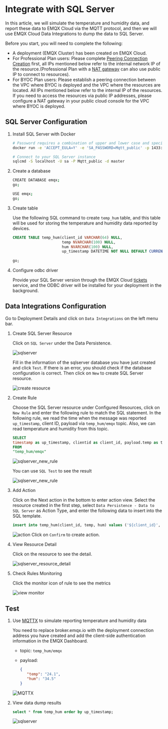 # Integrate with SQL Server

In this article, we will simulate the temperature and humidity data, and report these data to EMQX Cloud via the MQTT protocol, and then we will use EMQX Cloud Data Integrations to dump the data to SQL Server.

Before you start, you will need to complete the following:

- A deployment (EMQX Cluster) has been created on EMQX Cloud.
- For Professional Plan users: Please complete [Peering Connection Creation](../deployments/vpc_peering.md) first, all IPs mentioned below refer to the internal network IP of the resource.(Professional Plan with a [NAT gateway](../vas/nat-gateway.md) can also use public IP to connect to resources).
- For BYOC Plan users: Please establish a peering connection between the VPC where BYOC is deployed and the VPC where the resources are located. All IPs mentioned below refer to the internal IP of the resources. If you need to access the resources via public IP addresses, please configure a NAT gateway in your public cloud console for the VPC where BYOC is deployed.

## SQL Server Configuration

1. Install SQL Server with Docker

   ```bash
   # Password requires a combination of upper and lower case and special characters
   docker run -e 'ACCEPT_EULA=Y' -e 'SA_PASSWORD=Mqtt_public' -p 1433:1433 -d mcr.microsoft.com/mssql/server:2017-latest

   # Connect to your SQL Server instance
   sqlcmd -S localhost -U sa -P Mqtt_public -d master
   ```

2. Create a database

   ```bash
   CREATE DATABASE emqx;
   go;
   ```

   ```bash
   USE emqx;
   go;
   ```

3. Create table

   Use the following SQL command to create `temp_hum` table, and this table will be used for storing the temperature and humidity data reported by devices.

   ```sql
   CREATE TABLE temp_hum(client_id VARCHAR(64) NULL,
                         temp NVARCHAR(100) NULL,
                         hum NVARCHAR(100) NULL,
                         up_timestamp DATETIME NOT NULL DEFAULT CURRENT_TIMESTAMP);
                         
   go;
   ```

4. Configure odbc driver

   Provide your SQL Server version through the EMQX Cloud [tickets](https://docs.emqx.com/en/cloud/latest/feature/tickets.html) service, and the ODBC driver will be installed for your deployment in the background.

## Data Integrations Configuration

Go to Deployment Details and click on `Data Integrations` on the left menu bar.

1. Create SQL Server Resource

   Click on `SQL Server` under the Data Persistence.

   ![sqlserver](./_assets/sqlserver.png)

   Fill in the information of the sqlserver database you have just created and click `Test`. If there is an error, you should check if the database configuration is correct. Then click on `New` to create SQL Server resource.

   ![create resource](./_assets/create_sqlserver_resource.png)

2. Create Rule

   Choose the SQL Server resource under Configured Resources, click on `New Rule` and enter the following rule to match the SQL statement. In the following rule, we read the time when the message was reported `up_timestamp`, client ID, payload via `temp_hum/emqx` topic. Also, we can read temperature and humidity from this topic.

   ```sql
   SELECT
   timestamp as up_timestamp, clientid as client_id, payload.temp as temp, payload.hum as hum
   FROM
   "temp_hum/emqx" 
   ```

   ![sqlserver_new_rule](./_assets/sqlserver_rule_1.png)

   You can use `SQL Test` to see the result

   ![sqlserver_new_rule](./_assets/sqlserver_rule_2.png)

3. Add Action

   Click on the Next action in the bottom to enter action view. Select the resource created in the first step, select `Data Persistence - Data to SQL Server` as Action Type, and enter the following data to insert into the SQL template.

   ```sql
   insert into temp_hum(client_id, temp, hum) values ('${client_id}', '${temp}', '${hum}') 
   ```

   ![action](./_assets/sqlserver_new_action.png)
   Click on `Confirm` to create action.

4. View Resource Detail

   Click on the resource to see the detail.

   ![sqlserver_resource_detail](./_assets/sqlserver_resource_detail.png)

5. Check Rules Monitoring

   Click the monitor icon of rule to see the metrics

   ![view monitor](./_assets/sqlserver_monitor.png)

## Test

1. Use [MQTTX](https://mqttx.app/) to simulate reporting temperature and humidity data

   You need to replace broker.emqx.io with the deployment connection address you have created and add the client-side authentication information in the EMQX Dashboard.

   - topic: `temp_hum/emqx`
   - payload:

      ```json
      {
         "temp": "24.1",
         "hum": "34.5"
      }
      ```

   ![MQTTX](./_assets/mqttx_publish.png)

2. View data dump results

      ```sql
      select * from temp_hum order by up_timestamp;
      ```

      ![sqlserver](./_assets/sqlserver_query_result.png)
